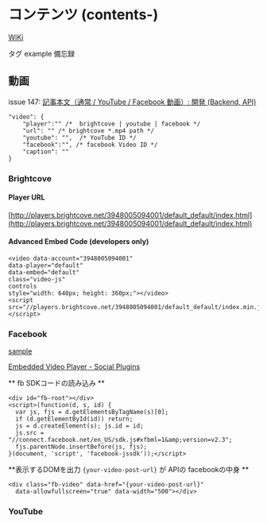 # コンテンツ (contents-)
[WiKi](https://github.com/undotsushin/undotsushin/wiki#%E3%82%B3%E3%83%B3%E3%83%86%E3%83%B3%E3%83%84-contents-)

タグ example 備忘録

## 動画
issue 147: [記事本文（通常 / YouTube / Facebook 動画）: 開発 (Backend, API)](https://github.com/undotsushin/undotsushin/issues/147)


    "video": {
        "player":"" /*  brightcove | youtube | facebook */
        "url": "" /* brightcove *.mp4 path */
        "youtube": "",  /* YouTube ID */
        "facebook":"", /* facebook Video ID */
        "caption": ""
    }

### Brightcove

#### Player URL
[http://players.brightcove.net/3948005094001/default_default/index.html](http://players.brightcove.net/3948005094001/default_default/index.html)

#### Advanced Embed Code (developers only)

    <video data-account="3948005094001"
    data-player="default"
    data-embed="default"
    class="video-js"
    controls
    style="width: 640px; height: 360px;"></video>
    <script src="//players.brightcove.net/3948005094001/default_default/index.min.js"></script> 

### Facebook

[sample](http://f-navigation.jp/trend/detail/3574173)

[Embedded Video Player - Social Plugins](https://developers.facebook.com/docs/plugins/embedded-video-player?locale=ja_JP)

** fb SDKコードの読み込み **

    <div id="fb-root"></div>
    <script>(function(d, s, id) {
      var js, fjs = d.getElementsByTagName(s)[0];
      if (d.getElementById(id)) return;
      js = d.createElement(s); js.id = id;
      js.src = "//connect.facebook.net/en_US/sdk.js#xfbml=1&amp;version=v2.3";
      fjs.parentNode.insertBefore(js, fjs);
    }(document, 'script', 'facebook-jssdk'));</script>
    
**表示するDOMを出力 `{your-video-post-url}` が APIの facebookの中身 **

    <div class="fb-video" data-href="{your-video-post-url}"  
      data-allowfullscreen="true" data-width="500"></div>
      
### YouTube

